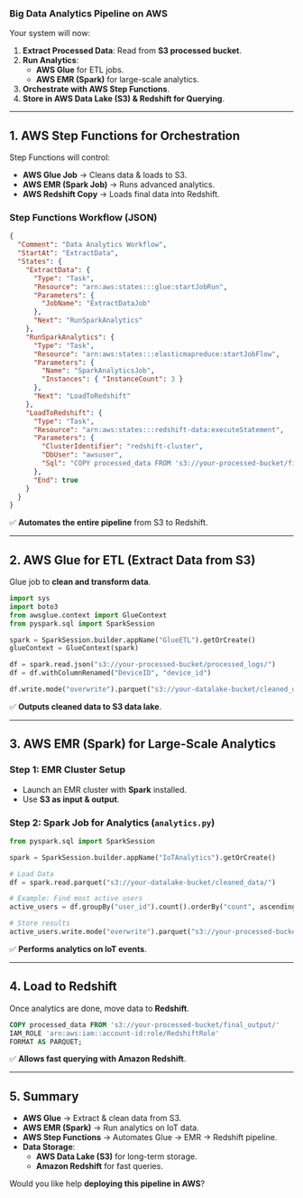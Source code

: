### **Big Data Analytics Pipeline on AWS**

Your system will now:
1. **Extract Processed Data**: Read from **S3 processed bucket**.
2. **Run Analytics**:
   - **AWS Glue** for ETL jobs.
   - **AWS EMR (Spark)** for large-scale analytics.
3. **Orchestrate with AWS Step Functions**.
4. **Store in AWS Data Lake (S3) & Redshift for Querying**.

---

## **1. AWS Step Functions for Orchestration**
Step Functions will control:
- **AWS Glue Job** → Cleans data & loads to S3.
- **AWS EMR (Spark Job)** → Runs advanced analytics.
- **AWS Redshift Copy** → Loads final data into Redshift.

### **Step Functions Workflow (JSON)**
```json
{
  "Comment": "Data Analytics Workflow",
  "StartAt": "ExtractData",
  "States": {
    "ExtractData": {
      "Type": "Task",
      "Resource": "arn:aws:states:::glue:startJobRun",
      "Parameters": {
        "JobName": "ExtractDataJob"
      },
      "Next": "RunSparkAnalytics"
    },
    "RunSparkAnalytics": {
      "Type": "Task",
      "Resource": "arn:aws:states:::elasticmapreduce:startJobFlow",
      "Parameters": {
        "Name": "SparkAnalyticsJob",
        "Instances": { "InstanceCount": 3 }
      },
      "Next": "LoadToRedshift"
    },
    "LoadToRedshift": {
      "Type": "Task",
      "Resource": "arn:aws:states:::redshift-data:executeStatement",
      "Parameters": {
        "ClusterIdentifier": "redshift-cluster",
        "DbUser": "awsuser",
        "Sql": "COPY processed_data FROM 's3://your-processed-bucket/final_output/' IAM_ROLE 'arn:aws:iam::account-id:role/RedshiftRole' FORMAT AS PARQUET;"
      },
      "End": true
    }
  }
}
```
✅ **Automates the entire pipeline** from S3 to Redshift.

---

## **2. AWS Glue for ETL (Extract Data from S3)**
Glue job to **clean and transform data**.

```python
import sys
import boto3
from awsglue.context import GlueContext
from pyspark.sql import SparkSession

spark = SparkSession.builder.appName("GlueETL").getOrCreate()
glueContext = GlueContext(spark)

df = spark.read.json("s3://your-processed-bucket/processed_logs/")
df = df.withColumnRenamed("DeviceID", "device_id")

df.write.mode("overwrite").parquet("s3://your-datalake-bucket/cleaned_data/")
```
✅ **Outputs cleaned data to S3 data lake**.

---

## **3. AWS EMR (Spark) for Large-Scale Analytics**
### **Step 1: EMR Cluster Setup**
- Launch an EMR cluster with **Spark** installed.
- Use **S3 as input & output**.

### **Step 2: Spark Job for Analytics (`analytics.py`)**
```python
from pyspark.sql import SparkSession

spark = SparkSession.builder.appName("IoTAnalytics").getOrCreate()

# Load Data
df = spark.read.parquet("s3://your-datalake-bucket/cleaned_data/")

# Example: Find most active users
active_users = df.groupBy("user_id").count().orderBy("count", ascending=False)

# Store results
active_users.write.mode("overwrite").parquet("s3://your-processed-bucket/final_output/")
```
✅ **Performs analytics on IoT events**.

---

## **4. Load to Redshift**
Once analytics are done, move data to **Redshift**.

```sql
COPY processed_data FROM 's3://your-processed-bucket/final_output/'
IAM_ROLE 'arn:aws:iam::account-id:role/RedshiftRole'
FORMAT AS PARQUET;
```
✅ **Allows fast querying with Amazon Redshift**.

---

## **5. Summary**
- **AWS Glue** → Extract & clean data from S3.
- **AWS EMR (Spark)** → Run analytics on IoT data.
- **AWS Step Functions** → Automates Glue → EMR → Redshift pipeline.
- **Data Storage**:
  - **AWS Data Lake (S3)** for long-term storage.
  - **Amazon Redshift** for fast queries.

Would you like help **deploying this pipeline in AWS**?
